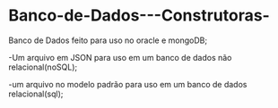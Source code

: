 # Banco-de-Dados---Construtoras-

Banco de Dados feito para uso no oracle e mongoDB;

-Um arquivo em JSON para uso em um banco de dados não relacional(noSQL);



-um arquivo no modelo padrão para uso em um banco de dados relacional(sql);
